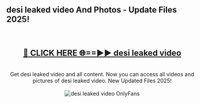 <h2>desi leaked video And Photos - Update Files 2025!</h2>
<br>
<div align="center">
<h2><a href="https://linkcuts.com/hfmhzwbr" rel="nofollow">🔴 CLICK HERE 🌐==►► desi leaked video</a></h2>
<br>
Get desi leaked video and all content. Now you can access all videos and pictures of desi leaked video. New Updated Files 2025!
<br>
<br>
<a href="https://linkcuts.com/hfmhzwbr" rel="nofollow" data-target="animated-image.originalLink"><img src="https://i.ibb.co.com/WyWwxjT/player-gif2.gif" alt="desi leaked video OnlyFans" style="max-width: 100%; display: inline-block;" data-target="animated-image.originalImage"></a>
</div>
<br>